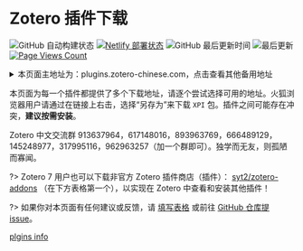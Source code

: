 # Zotero 插件下载

![GitHub 自动构建状态](https://img.shields.io/github/actions/workflow/status/northword/zotero-plugins/main.yml)
[![Netlify 部署状态](https://api.netlify.com/api/v1/badges/bae2ef92-2f0a-4076-ae7c-6619933cdf39/deploy-status)](https://app.netlify.com/sites/zotero-plugins/deploys)
![GitHub 最后更新时间](https://img.shields.io/github/last-commit/northword/zotero-plugins/gh-pages)
![最后更新](https://img.shields.io/badge/dynamic/json?url=https%3A%2F%2Fraw.githubusercontent.com%2Fnorthword%2Fzotero-plugins%2Fgh-pages%2Fdist%2Fshields.json&query=%24.lastUpdate&label=%E6%9C%80%E5%90%8E%E6%9B%B4%E6%96%B0)
[![Page Views Count](https://badges.toozhao.com/badges/01H9T10RA7708BEZZ78B6ZW9VV/green.svg)](https://badges.toozhao.com/stats/01H9T10RA7708BEZZ78B6ZW9VV "Get your own page views count badge on badges.toozhao.com")

<details>

<summary>本页面主地址为：plugins.zotero-chinese.com，点击查看其他备用地址</summary>

- **Zotero 中文社区主域名：<https://plugins.zotero-chinese.com>**
- Netlify: <https://zotero-plugins.netlify.app/>
- GitHub Pages: <https://zotero-chinese.github.io/zotero-plugins/>

</details>

本页面为每一个插件都提供了多个下载地址，请逐个尝试选择可用的地址。火狐浏览器用户请通过在链接上右击，选择“另存为”来下载 `XPI` 包。插件之间可能存在冲突，**建议按需安装**。

Zotero 中文交流群 913637964，617148016，893963769，666489129，145248977，317995116，962963257（加一个群即可）。独学而无友，则孤陋而寡闻。

?> Zotero 7 用户也可以下载非官方 Zotero 插件商店（插件）： [syt2/zotero-addons](https://github.com/syt2/zotero-addons) （在下方表格第一个），以实现在 Zotero 中查看和安装其他插件！

?> 如果你对本页面有任何建议或反馈，请 [填写表格](https://www.kdocs.cn/wo/sl/v14cwJXX) 或前往 [GitHub 仓库提 issue](https://github.com/zotero-chinese/zotero-plugins)。

[plgins info](./dist/plugins.md ':include')
